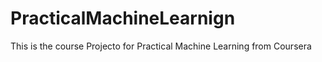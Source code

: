 # PracticalMachineLearnign

This is the course Projecto for Practical Machine Learning from Coursera
